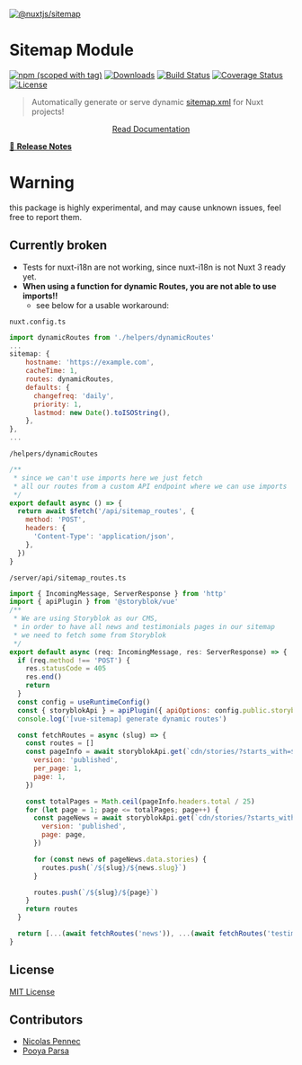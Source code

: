 [![@nuxtjs/sitemap](docs/static/preview.png)](https://sitemap.nuxtjs.org)

# Sitemap Module

[![npm (scoped with tag)](https://img.shields.io/npm/v/@funken-studio/sitemap-nuxt-3/latest?style=flat-square)](https://www.npmjs.com/package/@funken-studio/sitemap-nuxt-3)
[![Downloads](https://img.shields.io/npm/dw/@funken-studio/sitemap-nuxt-3?style=flat-square)](https://www.npmjs.com/package/@funken-studio/sitemap-nuxt-3)
[![Build Status](https://img.shields.io/circleci/project/github/nuxt-community/sitemap-module?style=flat-square)](https://app.circleci.com/pipelines/github/nuxt-community/sitemap-module)
[![Coverage Status](https://img.shields.io/codecov/c/github/nuxt-community/sitemap-module?style=flat-square)](https://codecov.io/gh/nuxt-community/sitemap-module)
[![License](https://img.shields.io/npm/l/@nuxtjs/sitemap?style=flat-square)](http://standardjs.com)

> Automatically generate or serve dynamic [sitemap.xml](https://www.sitemaps.org/protocol.html) for Nuxt projects!

<p align="center">
  <a href="https://sitemap.nuxtjs.org">Read Documentation</a>
</p>

[📖 **Release Notes**](./CHANGELOG.md)

# Warning
this package is highly experimental, and may cause unknown issues, feel free to report them.

## Currently broken
- Tests for nuxt-i18n are not working, since nuxt-i18n is not Nuxt 3 ready yet.
- **When using a function for dynamic Routes, you are not able to use imports!!**
  - see below for a usable workaround:

`nuxt.config.ts`
```js
import dynamicRoutes from './helpers/dynamicRoutes'
...
sitemap: {
    hostname: 'https://example.com', 
    cacheTime: 1,
    routes: dynamicRoutes,
    defaults: {
      changefreq: 'daily',
      priority: 1,
      lastmod: new Date().toISOString(),
    },
},
...
```

`/helpers/dynamicRoutes`
```js
/**
 * since we can't use imports here we just fetch
 * all our routes from a custom API endpoint where we can use imports
 */
export default async () => {
  return await $fetch('/api/sitemap_routes', {
    method: 'POST',
    headers: {
      'Content-Type': 'application/json',
    },
  })
}

```

`/server/api/sitemap_routes.ts`
```js
import { IncomingMessage, ServerResponse } from 'http'
import { apiPlugin } from '@storyblok/vue'
/**
 * We are using Storyblok as our CMS,
 * in order to have all news and testimonials pages in our sitemap
 * we need to fetch some from Storyblok
 */
export default async (req: IncomingMessage, res: ServerResponse) => {
  if (req.method !== 'POST') {
    res.statusCode = 405
    res.end()
    return
  }
  const config = useRuntimeConfig()
  const { storyblokApi } = apiPlugin({ apiOptions: config.public.storyblok })
  console.log('[vue-sitemap] generate dynamic routes')

  const fetchRoutes = async (slug) => {
    const routes = []
    const pageInfo = await storyblokApi.get(`cdn/stories/?starts_with=${slug}`, {
      version: 'published',
      per_page: 1,
      page: 1,
    })

    const totalPages = Math.ceil(pageInfo.headers.total / 25)
    for (let page = 1; page <= totalPages; page++) {
      const pageNews = await storyblokApi.get(`cdn/stories/?starts_with=${slug}`, {
        version: 'published',
        page: page,
      })

      for (const news of pageNews.data.stories) {
        routes.push(`/${slug}/${news.slug}`)
      }

      routes.push(`/${slug}/${page}`)
    }
    return routes
  }

  return [...(await fetchRoutes('news')), ...(await fetchRoutes('testimonials'))]
}
```

## License

[MIT License](./LICENSE)

## Contributors

- [Nicolas Pennec](https://github.com/NicoPennec)
- [Pooya Parsa](https://github.com/pi0)

